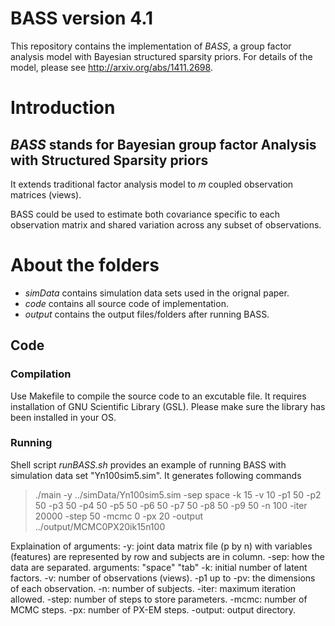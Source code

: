 # BASS version 4.1
This repository contains the implementation of _BASS_,  a group factor analysis model with Bayesian structured sparsity priors.
For details of the model, please see http://arxiv.org/abs/1411.2698.

# Introduction
## _BASS_ stands for Bayesian group factor Analysis with Structured Sparsity priors
It extends traditional factor analysis model to _m_ coupled observation matrices (views).

BASS could be used to estimate both covariance specific to each observation matrix 
and shared variation across any subset of observations. 

# About the folders
* _simData_ contains simulation data sets used in the orignal paper.
* _code_ contains all source code of implementation.
* _output_ contains the output files/folders after running BASS.

## Code
### Compilation
Use Makefile to compile the source code to an excutable file. 
It requires installation of GNU Scientific Library (GSL). 
Please make sure the library has been installed in your OS.

### Running
Shell script _runBASS.sh_ provides an example of running BASS with simulation data set "Yn100sim5.sim".
It generates following commands
> ./main -y ../simData/Yn100sim5.sim -sep space -k 15 
  > -v 10 -p1 50 -p2 50 -p3 50 -p4 50 -p5 50 -p6 50 -p7 50 -p8 50 -p9 50
  > -n 100 -iter 20000 -step 50 -mcmc 0 -px 20 
  > -output ../output/MCMC0PX20ik15n100

Explaination of arguments:
-y: joint data matrix file (p by n) with variables (features) are represented by row and subjects are in column.
-sep: how the data are separated. arguments: "space" "tab"
-k: initial number of latent factors.
-v: number of observations (views).
-p1 up to -pv: the dimensions of each observation.
-n: number of subjects.
-iter: maximum iteration allowed.
-step: number of steps to store parameters.
-mcmc: number of MCMC steps.
-px: number of PX-EM steps.
-output: output directory.

